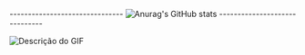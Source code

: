 ------------------------------- ![Anurag's GitHub stats](https://github-readme-stats.vercel.app/api?username=kralluz&show_icons=true&theme=dracula) ------------------------------

![Descrição do GIF]([URL_do_GIF_aqui.gif](https://giphy.com/github)https://giphy.com/github)

